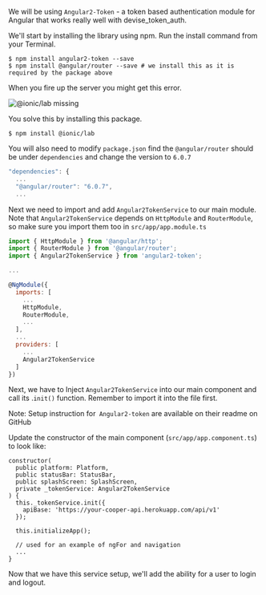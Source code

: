 We will be using `Angular2-Token` - a token based authentication module for Angular that works really well with devise_token_auth.

We'll start by installing the library using npm. Run the install command from your Terminal.
```shell
$ npm install angular2-token --save
$ npm install @angular/router --save # we install this as it is required by the package above
```
When you fire up the server you might get this error.

![@ionic/lab missing ](https://raw.githubusercontent.com/magnus-thor/ca_course/cooper_challenge_AUT/images/ionic_lab_missing_error.png)

You solve this by installing this package.
```shell
$ npm install @ionic/lab
```

You will also need to modify `package.json` find the `@angular/router` should be under `dependencies` and change the version to `6.0.7`
```javascript
"dependencies": {
  ...
  "@angular/router": "6.0.7",
  ...
```

Next we need to import and add `Angular2TokenService` to our main module. Note that `Angular2TokenService` depends on `HttpModule` and `RouterModule`, so make sure you import them too in `src/app/app.module.ts`
```javascript
import { HttpModule } from '@angular/http';
import { RouterModule } from '@angular/router';
import { Angular2TokenService } from 'angular2-token';

...

@NgModule({
  imports: [
    ...
    HttpModule,
    RouterModule,
    ...
  ],
  ...
  providers: [
    ...
    Angular2TokenService
  ]
})
```
Next, we have to Inject `Angular2TokenService` into our main component and call its .`init()` function. Remember to import it into the file first.

Note: Setup instruction for` Angular2-token` are available on their readme on GitHub

Update the constructor of the main component (`src/app/app.component.ts`) to look like:
```javacript
constructor(
  public platform: Platform,
  public statusBar: StatusBar,
  public splashScreen: SplashScreen,
  private _tokenService: Angular2TokenService
) {
  this._tokenService.init({
    apiBase: 'https://your-cooper-api.herokuapp.com/api/v1'
  });

  this.initializeApp();

  // used for an example of ngFor and navigation
  ...
}
```
Now that we have this service setup, we'll add the ability for a user to login and logout.
